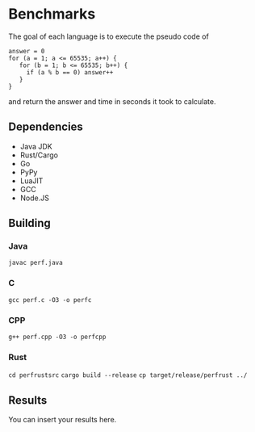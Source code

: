 # Benchmarks

The goal of each language is to execute the pseudo code of

```
answer = 0
for (a = 1; a <= 65535; a++) {
   for (b = 1; b <= 65535; b++) {
     if (a % b == 0) answer++
   }
}
```

and return the answer and time in seconds it took to calculate.

## Dependencies

- Java JDK
- Rust/Cargo
- Go
- PyPy
- LuaJIT
- GCC
- Node.JS

## Building

### Java

`javac perf.java`

### C

`gcc perf.c -O3 -o perfc`

### CPP

`g++ perf.cpp -O3 -o perfcpp`

### Rust

`cd perfrustsrc`
`cargo build --release`
`cp target/release/perfrust ../`

## Results

You can insert your results here.
